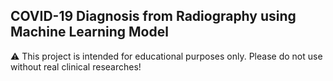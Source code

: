 ## COVID-19 Diagnosis from Radiography using Machine Learning Model

⚠ This project is intended for educational purposes only. Please do not use without real clinical researches!

